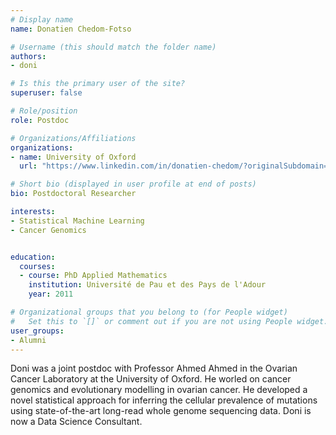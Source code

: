 ```yaml
---
# Display name
name: Donatien Chedom-Fotso

# Username (this should match the folder name)
authors:
- doni

# Is this the primary user of the site?
superuser: false

# Role/position
role: Postdoc

# Organizations/Affiliations
organizations:
- name: University of Oxford
  url: "https://www.linkedin.com/in/donatien-chedom/?originalSubdomain=uk"

# Short bio (displayed in user profile at end of posts)
bio: Postdoctoral Researcher

interests:
- Statistical Machine Learning
- Cancer Genomics


education:
  courses:
  - course: PhD Applied Mathematics
    institution: Université de Pau et des Pays de l'Adour
    year: 2011

# Organizational groups that you belong to (for People widget)
#   Set this to `[]` or comment out if you are not using People widget.
user_groups:
- Alumni
---
```

Doni was a joint postdoc with Professor Ahmed Ahmed in the Ovarian Cancer Laboratory at the University of Oxford. He worled on cancer genomics and evolutionary modelling in ovarian cancer. He developed a novel statistical approach for inferring the cellular prevalence of mutations using state-of-the-art long-read whole genome sequencing data. Doni is now a Data Science Consultant.
